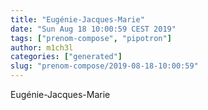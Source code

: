 ```yaml
---
title: "Eugénie-Jacques-Marie"
date: "Sun Aug 18 10:00:59 CEST 2019"
tags: ["prenom-compose", "pipotron"]
author: m1ch3l
categories: ["generated"]
slug: "prenom-compose/2019-08-18-10:00:59"
---
```


Eugénie-Jacques-Marie

